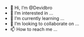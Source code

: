 - 👋 Hi, I’m @Devidbro
- 👀 I’m interested in ...
- 🌱 I’m currently learning ...
- 💞️ I’m looking to collaborate on ...
- 📫 How to reach me ...

<!---
Devidbro/Devidbro is a ✨ special ✨ repository because its `README.md` (this file) appears on your GitHub profile.
You can click the Preview link to take a look at your changes.
--->
